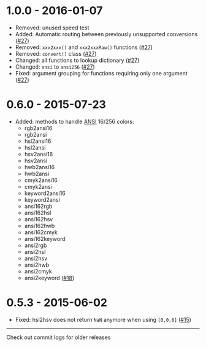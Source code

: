 # 1.0.0 - 2016-01-07

* Removed: unused speed test
* Added: Automatic routing between previously unsupported conversions
  ([#27](https://github.com/Qix-/color-convert/pull/27))
* Removed: `xxx2xxx()` and `xxx2xxxRaw()` functions
  ([#27](https://github.com/Qix-/color-convert/pull/27))
* Removed: `convert()` class
  ([#27](https://github.com/Qix-/color-convert/pull/27))
* Changed: all functions to lookup dictionary
  ([#27](https://github.com/Qix-/color-convert/pull/27))
* Changed: `ansi` to `ansi256`
  ([#27](https://github.com/Qix-/color-convert/pull/27))
* Fixed: argument grouping for functions requiring only one argument
  ([#27](https://github.com/Qix-/color-convert/pull/27))

# 0.6.0 - 2015-07-23

* Added: methods to handle
  [ANSI](https://en.wikipedia.org/wiki/ANSI_escape_code#Colors) 16/256 colors:
  * rgb2ansi16
  * rgb2ansi
  * hsl2ansi16
  * hsl2ansi
  * hsv2ansi16
  * hsv2ansi
  * hwb2ansi16
  * hwb2ansi
  * cmyk2ansi16
  * cmyk2ansi
  * keyword2ansi16
  * keyword2ansi
  * ansi162rgb
  * ansi162hsl
  * ansi162hsv
  * ansi162hwb
  * ansi162cmyk
  * ansi162keyword
  * ansi2rgb
  * ansi2hsl
  * ansi2hsv
  * ansi2hwb
  * ansi2cmyk
  * ansi2keyword
    ([#18](https://github.com/harthur/color-convert/pull/18))

# 0.5.3 - 2015-06-02

* Fixed: hsl2hsv does not return `NaN` anymore when using `[0,0,0]`
  ([#15](https://github.com/harthur/color-convert/issues/15))

***

Check out commit logs for older releases

